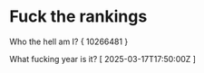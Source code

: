 # Fuck the rankings

Who the hell am I?
{ 10266481 }

What fucking year is it?
[ 2025-03-17T17:50:00Z ]
